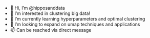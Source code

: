 - 👋 Hi, I’m @hipposanddata
- 👀 I’m interested in clustering big data! 
- 🌱 I’m currently learning hyperparameters and optimal clustering
- 💞️ I’m looking to expand on umap techniques and applications
- 📫 Can be reached via direct message 

<!---
hipposanddata/hipposanddata is a ✨ special ✨ repository because its `README.md` (this file) appears on your GitHub profile.
You can click the Preview link to take a look at your changes.
--->
